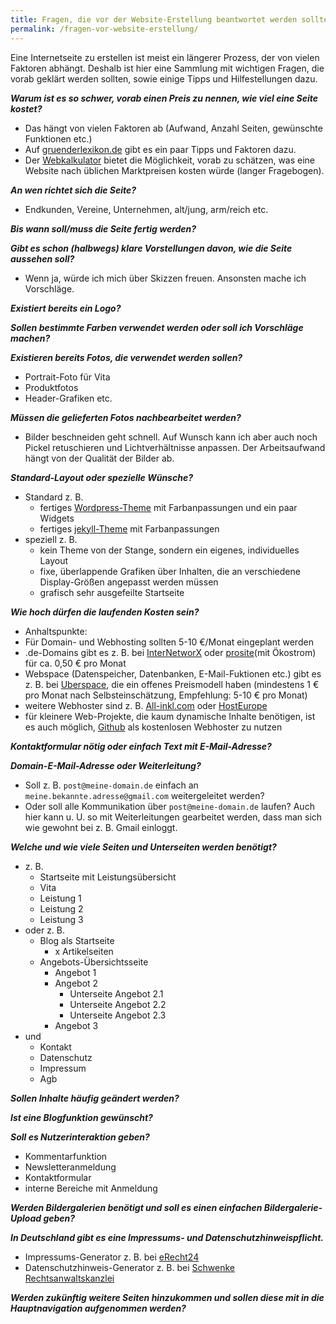 ```yaml
---
title: Fragen, die vor der Website-Erstellung beantwortet werden sollten
permalink: /fragen-vor-website-erstellung/
---
```


Eine Internetseite zu erstellen ist meist ein längerer Prozess, der von vielen Faktoren abhängt. Deshalb ist hier eine Sammlung mit wichtigen Fragen, die vorab geklärt werden sollten, sowie einige Tipps und Hilfestellungen dazu.

***Warum ist es so schwer, vorab einen Preis zu nennen, wie viel eine Seite kostet?***

* Das hängt von vielen Faktoren ab (Aufwand, Anzahl Seiten, gewünschte Funktionen etc.)
* Auf [gruenderlexikon.de][6] gibt es ein paar Tipps und Faktoren dazu.
* Der [Webkalkulator][7] bietet die Möglichkeit, vorab zu schätzen, was eine Website nach üblichen Marktpreisen kosten würde (langer Fragebogen).

***An wen richtet sich die Seite?***

* Endkunden, Vereine, Unternehmen, alt/jung, arm/reich etc.

***Bis wann soll/muss die Seite fertig werden?***

***Gibt es schon (halbwegs) klare Vorstellungen davon, wie die Seite aussehen soll?***

* Wenn ja, würde ich mich über Skizzen freuen. Ansonsten mache ich Vorschläge.

***Existiert bereits ein Logo?***

***Sollen bestimmte Farben verwendet werden oder soll ich Vorschläge machen?***

***Existieren bereits Fotos, die verwendet werden sollen?***

* Portrait-Foto für Vita
* Produktfotos
* Header-Grafiken etc.

***Müssen die gelieferten Fotos nachbearbeitet werden?***

* Bilder beschneiden geht schnell. Auf Wunsch kann ich aber auch noch Pickel retuschieren und Lichtverhältnisse anpassen. Der Arbeitsaufwand hängt von der Qualität der Bilder ab.

***Standard-Layout oder spezielle Wünsche?***

* Standard z. B.
	* fertiges [Wordpress-Theme][12] mit Farbanpassungen und ein paar Widgets
	* fertiges [jekyll-Theme][11] mit Farbanpassungen
* speziell z. B.
	* kein Theme von der Stange, sondern ein eigenes, individuelles Layout
	* fixe, überlappende Grafiken über Inhalten, die an verschiedene Display-Größen angepasst werden müssen
	* grafisch sehr ausgefeilte Startseite

***Wie hoch dürfen die laufenden Kosten sein?***

* Anhaltspunkte:
* Für Domain- und Webhosting sollten 5-10 €/Monat eingeplant werden
* .de-Domains gibt es z. B. bei [InterNetworX][1] oder [prosite][2](mit Ökostrom) für ca. 0,50 € pro Monat
* Webspace (Datenspeicher, Datenbanken, E-Mail-Fuktionen etc.) gibt es z. B. bei [Uberspace][3], die ein offenes Preismodell haben (mindestens 1 € pro Monat nach Selbsteinschätzung, Empfehlung: 5-10 € pro Monat)
* weitere Webhoster sind z. B. [All-inkl.com][8] oder [HostEurope][9]
* für kleinere Web-Projekte, die kaum dynamische Inhalte benötigen, ist es auch möglich, [Github][10] als kostenlosen Webhoster zu nutzen

***Kontaktformular nötig oder einfach Text mit E-Mail-Adresse?***

***Domain-E-Mail-Adresse oder Weiterleitung?***

* Soll z. B. `post@meine-domain.de` einfach an `meine.bekannte.adresse@gmail.com` weitergeleitet werden?
* Oder soll alle Kommunikation über `post@meine-domain.de` laufen? Auch hier kann u. U. so mit Weiterleitungen gearbeitet werden, dass man sich wie gewohnt bei z. B. Gmail einloggt.

***Welche und wie viele Seiten und Unterseiten werden benötigt?***

* z. B.
	* Startseite mit Leistungsübersicht
	* Vita
	* Leistung 1
	* Leistung 2
	* Leistung 3
* oder z. B.
	* Blog als Startseite
		* x Artikelseiten
	* Angebots-Übersichtsseite
		* Angebot 1
		* Angebot 2
			* Unterseite Angebot 2.1
			* Unterseite Angebot 2.2
			* Unterseite Angebot 2.3
		* Angebot 3
* und
	* Kontakt
	* Datenschutz
	* Impressum
	* Agb

***Sollen Inhalte häufig geändert werden?***

***Ist eine Blogfunktion gewünscht?***

***Soll es Nutzerinteraktion geben?***

* Kommentarfunktion
* Newsletteranmeldung
* Kontaktformular
* interne Bereiche mit Anmeldung

***Werden Bildergalerien benötigt und soll es einen einfachen Bildergalerie-Upload geben?***

***In Deutschland gibt es eine Impressums- und Datenschutzhinweispflicht.***

* Impressums-Generator z. B. bei [eRecht24][4]
* Datenschutzhinweis-Generator z. B. bei [Schwenke Rechtsanwaltskanzlei][5]

***Werden zukünftig weitere Seiten hinzukommen und sollen diese mit in die Hauptnavigation aufgenommen werden?***
	



[1]: https://www.inwx.de/de/
[2]: http://prosite.de/
[3]: https://uberspace.de/
[4]: https://www.e-recht24.de/impressum-generator.html
[5]: http://datenschutz-generator.de/
[6]: https://www.gruenderlexikon.de/checkliste/informieren/kostenvoranschlaege/corporate-identity/webseite/
[7]: http://www.webkalkulator.com/kostenrechner
[8]: http://all-inkl.com/
[9]: https://www.hosteurope.de/
[10]: https://pages.github.com/
[11]: http://jekyllthemes.org/
[12]: https://de.wordpress.org/themes/browse/popular/